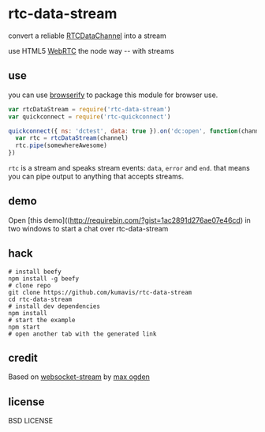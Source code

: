 # rtc-data-stream

convert a reliable [RTCDataChannel](http://dev.w3.org/2011/webrtc/editor/webrtc.html#rtcdatachannel) into a stream

use HTML5 [WebRTC](http://www.webrtc.org/) the node way -- with streams

## use

you can use [browserify](http://github.com/substack/node-browserify) to package this module for browser use.

```javascript
var rtcDataStream = require('rtc-data-stream')
var quickconnect = require('rtc-quickconnect')

quickconnect({ ns: 'dctest', data: true }).on('dc:open', function(channel, peerId) {
  var rtc = rtcDataStream(channel)
  rtc.pipe(somewhereAwesome)
})
```

`rtc` is a stream and speaks stream events: `data`, `error` and `end`. that means you can pipe output to anything that accepts streams.

## demo
Open [this demo]((http://requirebin.com/?gist=1ac2891d276ae07e46cd) in two windows to start a chat over rtc-data-stream

## hack
```
# install beefy
npm install -g beefy
# clone repo
git clone https://github.com/kumavis/rtc-data-stream
cd rtc-data-stream
# install dev dependencies
npm install
# start the example
npm start
# open another tab with the generated link
```

## credit
Based on [websocket-stream](https://github.com/maxogden/websocket-stream) by [max ogden](https://twitter.com/maxogden)

## license
BSD LICENSE
